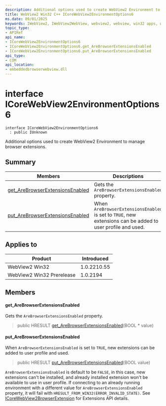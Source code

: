 ```yaml
---
description: Additional options used to create WebView2 Environment to manage browser extensions.
title: WebView2 Win32 C++ ICoreWebView2EnvironmentOptions6
ms.date: 09/01/2025
keywords: IWebView2, IWebView2WebView, webview2, webview, win32 apps, win32, edge, ICoreWebView2, ICoreWebView2Controller, browser control, edge html, ICoreWebView2EnvironmentOptions6
topic_type: 
- APIRef
api_name:
- ICoreWebView2EnvironmentOptions6
- ICoreWebView2EnvironmentOptions6.get_AreBrowserExtensionsEnabled
- ICoreWebView2EnvironmentOptions6.put_AreBrowserExtensionsEnabled
api_type:
- COM
api_location:
- embeddedbrowserwebview.dll
---
```


# interface ICoreWebView2EnvironmentOptions6

```
interface ICoreWebView2EnvironmentOptions6
  : public IUnknown
```

Additional options used to create WebView2 Environment to manage browser extensions.

## Summary

 Members                        | Descriptions
--------------------------------|---------------------------------------------
[get_AreBrowserExtensionsEnabled](#get_arebrowserextensionsenabled) | Gets the `AreBrowserExtensionsEnabled` property.
[put_AreBrowserExtensionsEnabled](#put_arebrowserextensionsenabled) | When `AreBrowserExtensionsEnabled` is set to `TRUE`, new extensions can be added to user profile and used.

## Applies to

Product                         | Introduced
--------------------------------|---------------------------------------------
WebView2 Win32            |    1.0.2210.55
WebView2 Win32 Prerelease |    1.0.2194

## Members

#### get_AreBrowserExtensionsEnabled

Gets the `AreBrowserExtensionsEnabled` property.

> public HRESULT [get_AreBrowserExtensionsEnabled](#get_arebrowserextensionsenabled)(BOOL * value)

#### put_AreBrowserExtensionsEnabled

When `AreBrowserExtensionsEnabled` is set to `TRUE`, new extensions can be added to user profile and used.

> public HRESULT [put_AreBrowserExtensionsEnabled](#put_arebrowserextensionsenabled)(BOOL value)

`AreBrowserExtensionsEnabled` is default to be `FALSE`, in this case, new extensions can't be installed, and already installed extension won't be available to use in user profile. If connecting to an already running environment with a different value for `AreBrowserExtensionsEnabled` property, it will fail with `HRESULT_FROM_WIN32(ERROR_INVALID_STATE)`. See [ICoreWebView2BrowserExtension](icorewebview2browserextension.md#icorewebview2browserextension) for Extensions API details.

